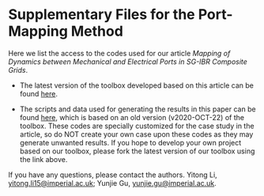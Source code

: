 # Supplementary Files for the Port-Mapping Method

Here we list the access to the codes used for our article *Mapping of Dynamics between Mechanical and Electrical Ports in SG-IBR Composite Grids*.

* The latest version of the toolbox developed based on this article can be found [here](https://github.com/Future-Power-Networks/Simplex-Power-Systems).

* The scripts and data used for generating the results in this paper can be found [here](https://github.com/Future-Power-Networks/Simplex-Power-Systems/tree/PortMapping), which is based on an old version (v2020-OCT-22) of the toolbox. These codes are specially customized for the case study in the article, so do NOT create your own case upon these codes as they may generate unwanted results. If you hope to develop your own project based on our toolbox, please fork the latest version of our toolbox using the link above.

If you have any questions, please contact the authors.
Yitong Li, yitong.li15@imperial.ac.uk; Yunjie Gu, yunjie.gu@imperial.ac.uk.

